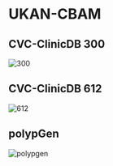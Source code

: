 # UKAN-CBAM

## CVC-ClinicDB 300 
![300](https://github.com/user-attachments/assets/b562b7e9-ff08-4929-b8ef-24a7ca77c24d)

## CVC-ClinicDB 612 
![612](https://github.com/user-attachments/assets/bd6f7afd-0c89-4697-b4cb-0e975744c44c)

## polypGen
![polypgen](https://github.com/user-attachments/assets/a24b7ebc-57fb-45e8-92c6-9c578422ed6c)
